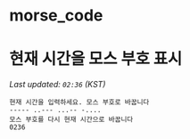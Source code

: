 # morse_code
# 현재 시간을 모스 부호 표시
<!-- MORSE_TIME_START -->
_Last updated: `02:36` (KST)_

```
현재 시간을 입력하세요. 모스 부호로 바꿉니다
----- ..--- ...-- -....
모스 부호를 다시 현재 시간으로 바꿉니다
0236
```
<!-- MORSE_TIME_END -->
